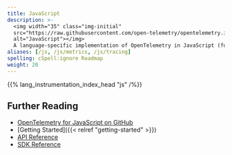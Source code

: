 ```yaml
---
title: JavaScript
description: >-
  <img width="35" class="img-initial"
  src="https://raw.githubusercontent.com/open-telemetry/opentelemetry.io/main/iconography/32x32/JS_SDK.svg"
  alt="JavaScript"></img>
  A language-specific implementation of OpenTelemetry in JavaScript (for Node.js & the browser).
aliases: [/js, /js/metrics, /js/tracing]
spelling: cSpell:ignore Roadmap
weight: 20
---
```


{{% lang_instrumentation_index_head "js" /%}}

## Further Reading

- [OpenTelemetry for JavaScript on GitHub](https://github.com/open-telemetry/opentelemetry-js)
- [Getting Started]({{< relref "getting-started" >}})
- [API Reference](https://open-telemetry.github.io/opentelemetry-js-api)
- [SDK Reference](https://open-telemetry.github.io/opentelemetry-js)
